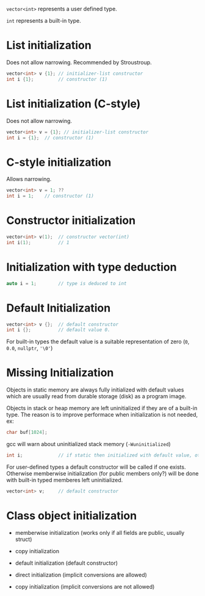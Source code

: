 `vector<int>` represents a user defined type.

`int` represents a built-in type.

# List initialization
Does not allow narrowing.
Recommended by Stroustroup.
```c++
vector<int> v {1}; // initializer-list constructor
int i {1}; 	       // constructor (1)
```
# List initialization (C-style)
Does not allow narrowing.
```c++
vector<int> v = {1}; // initializer-list constructor
int i = {1};  // constructor (1)
```

# C-style initialization
Allows narrowing.
```c++
vector<int> v = 1; ??
int i = 1;    // constructor (1)
```

# Constructor initialization
```c++
vector<int> v(1);  // constructor vector(int)
int i(1);          // 1
```

# Initialization with type deduction
```c++
auto i = 1;        // type is deduced to int
```
# Default Initialization
```c++
vector<int> v {};  // default constructor
int i {};          // default value 0.
```
For built-in types the default value is a suitable representation of zero (`0`, `0.0`, `nullptr`, `'\0'`) 

# Missing Initialization
Objects in static memory are always fully initialized with default values which are usually read from durable storage (disk) as a program image.

Objects in stack or heap memory are left uninitialized if they are of a built-in type. The reason is to improve performace when initialization is not needed, ex:
```c++
char buf[1024];
```
gcc will warn about uninitialized stack memory (`-Wuninitialized`)
```c++
int i;             // if static then initialized with default value, otherwise uninitialized
```
For user-defined types a default constructor will be called if one exists. Otherwise memberwise initialization (for public members only?) will be done with built-in typed memberes left uninitialized.
```c++
vector<int> v;     // default constructor
```

# Class object initialization
- memberwise initialization (works only if all fields are public, usually struct)
- copy initialization
- default initialization (default constructor)

- direct initialization (implicit conversions are allowed)
- copy initialization (implicit conversions are not allowed)
